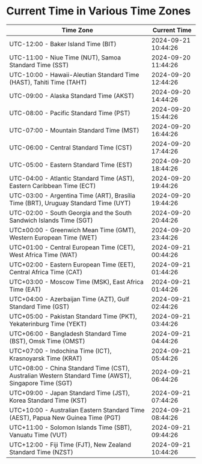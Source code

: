 # Current Time in Various Time Zones

| Time Zone | Current Time |
|-----------|--------------|
| UTC-12:00 - Baker Island Time (BIT) | 2024-09-21 10:44:26 |
| UTC-11:00 - Niue Time (NUT), Samoa Standard Time (SST) | 2024-09-20 11:44:26 |
| UTC-10:00 - Hawaii-Aleutian Standard Time (HAST), Tahiti Time (TAHT) | 2024-09-20 12:44:26 |
| UTC-09:00 - Alaska Standard Time (AKST) | 2024-09-20 14:44:26 |
| UTC-08:00 - Pacific Standard Time (PST) | 2024-09-20 15:44:26 |
| UTC-07:00 - Mountain Standard Time (MST) | 2024-09-20 16:44:26 |
| UTC-06:00 - Central Standard Time (CST) | 2024-09-20 17:44:26 |
| UTC-05:00 - Eastern Standard Time (EST) | 2024-09-20 18:44:26 |
| UTC-04:00 - Atlantic Standard Time (AST), Eastern Caribbean Time (ECT) | 2024-09-20 19:44:26 |
| UTC-03:00 - Argentina Time (ART), Brasília Time (BRT), Uruguay Standard Time (UYT) | 2024-09-20 19:44:26 |
| UTC-02:00 - South Georgia and the South Sandwich Islands Time (SGT) | 2024-09-20 20:44:26 |
| UTC±00:00 - Greenwich Mean Time (GMT), Western European Time (WET) | 2024-09-20 23:44:26 |
| UTC+01:00 - Central European Time (CET), West Africa Time (WAT) | 2024-09-21 00:44:26 |
| UTC+02:00 - Eastern European Time (EET), Central Africa Time (CAT) | 2024-09-21 01:44:26 |
| UTC+03:00 - Moscow Time (MSK), East Africa Time (EAT) | 2024-09-21 01:44:26 |
| UTC+04:00 - Azerbaijan Time (AZT), Gulf Standard Time (GST) | 2024-09-21 02:44:26 |
| UTC+05:00 - Pakistan Standard Time (PKT), Yekaterinburg Time (YEKT) | 2024-09-21 03:44:26 |
| UTC+06:00 - Bangladesh Standard Time (BST), Omsk Time (OMST) | 2024-09-21 04:44:26 |
| UTC+07:00 - Indochina Time (ICT), Krasnoyarsk Time (KRAT) | 2024-09-21 05:44:26 |
| UTC+08:00 - China Standard Time (CST), Australian Western Standard Time (AWST), Singapore Time (SGT) | 2024-09-21 06:44:26 |
| UTC+09:00 - Japan Standard Time (JST), Korea Standard Time (KST) | 2024-09-21 07:44:26 |
| UTC+10:00 - Australian Eastern Standard Time (AEST), Papua New Guinea Time (PGT) | 2024-09-21 08:44:26 |
| UTC+11:00 - Solomon Islands Time (SBT), Vanuatu Time (VUT) | 2024-09-21 09:44:26 |
| UTC+12:00 - Fiji Time (FJT), New Zealand Standard Time (NZST) | 2024-09-21 10:44:26 |
